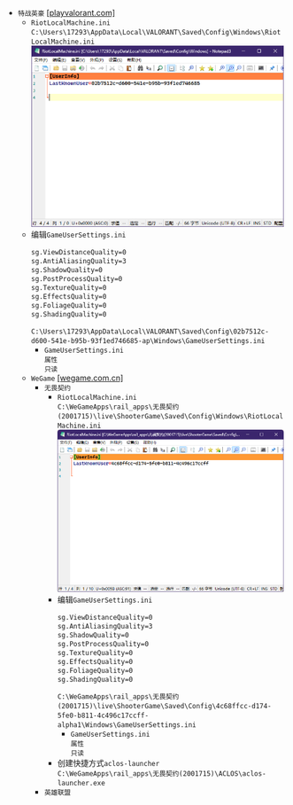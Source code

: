* `特战英豪` [[playvalorant.com]](https://playvalorant.com/zh-tw/download/)
  * `RiotLocalMachine.ini`
    `C:\Users\17293\AppData\Local\VALORANT\Saved\Config\Windows\RiotLocalMachine.ini`
    ![](/windows/games/valorant/屏幕截图%202024-06-10%20025801.png)
  * 编辑`GameUserSettings.ini`
    ```
    sg.ViewDistanceQuality=0
    sg.AntiAliasingQuality=3
    sg.ShadowQuality=0
    sg.PostProcessQuality=0
    sg.TextureQuality=0
    sg.EffectsQuality=0
    sg.FoliageQuality=0
    sg.ShadingQuality=0
    ```
    `C:\Users\17293\AppData\Local\VALORANT\Saved\Config\02b7512c-d600-541e-b95b-93f1ed746685-ap\Windows\GameUserSettings.ini`
    * `GameUserSettings.ini`  
`属性`  
`只读`
  * `WeGame` [[wegame.com.cn]](https://www.wegame.com.cn/home/)
    * `无畏契约`
      * `RiotLocalMachine.ini`  
`C:\WeGameApps\rail_apps\无畏契约(2001715)\live\ShooterGame\Saved\Config\Windows\RiotLocalMachine.ini`
        ![](/windows/games/valorant/屏幕截图%202024-06-10%20030131.png)
      * 编辑`GameUserSettings.ini`
        ```
        sg.ViewDistanceQuality=0
        sg.AntiAliasingQuality=3
        sg.ShadowQuality=0
        sg.PostProcessQuality=0
        sg.TextureQuality=0
        sg.EffectsQuality=0
        sg.FoliageQuality=0
        sg.ShadingQuality=0
        ```
        `C:\WeGameApps\rail_apps\无畏契约(2001715)\live\ShooterGame\Saved\Config\4c68ffcc-d174-5fe0-b811-4c496c17ccff-alpha1\Windows\GameUserSettings.ini`
        * `GameUserSettings.ini`  
`属性`  
`只读`
      * 创建快捷方式`aclos-launcher`  
`C:\WeGameApps\rail_apps\无畏契约(2001715)\ACLOS\aclos-launcher.exe`
    * `英雄联盟`